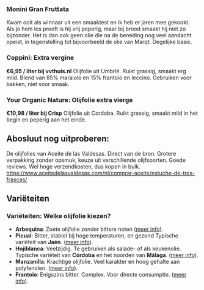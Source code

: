 

### Monini Gran Fruttata
Kwam ooit als winnaar uit een smaaktest en ik heb er jaren mee gekookt. Als je hem los proeft is hij vrij peperig, maar bij brood smaakt hij niet zo bijzonder. Het is dan ook geen olie die na de bereiding nog veel aandacht opeist, in tegenstelling tot bijvoorbeeld de olie van Marqt. Degelijke basic. 

### Coppini: Extra vergine
**€6,95 / liter bij vvthuis.nl**
Olijfolie uit Umbrië. Ruikt grassig, smaakt erg mild. Blend van 85% maraiolo en 15% frantoio en leccino. Gebruiken voor bakken, niet voor smaak.

### Your Organic Nature: Olijfolie extra vierge
**€10,98 / liter bij Crisp**
Olijfolie uit Cordoba. Ruikt grassig, smaakt mild in het begin en peperig aan het einde.

## Abosluut nog uitproberen:
De olijfolies van Aceite de las Valdesas. Direct van de bron. Grotere verpakking zonder opsmuk, keuze uit verschillende olijfsoorten. Goede reviews. Wel hoge verzendkosten, dus kopen in bulk.
https://www.aceitedelasvaldesas.com/nl/comprar-aceite/estuche-de-tres-frascas/

## Variëteiten
### Variëteiten: Welke olijfolie kiezen?

-   **Arbequina**: Zoete olijfolie zonder bittere noten ([meer info](https://www.aceitedelasvaldesas.com/nl/variedades/aceite-arbequina/ "meer weten over Arbequina olijfolie")).
-   **Picual**: Bitter, stabiel bij hoge temperaturen, en gezond Typische variëteit van **Jaén**. ([meer info](https://www.aceitedelasvaldesas.com/nl/variedades/aceite-picual/ "meer weten over Picual olijfolie")).
-   **Hojiblanca**: Veelzijdig. Te gebruiken als salade- of als keukenolie. Typische variëteit van **Córdoba** en het noorden van **Málaga**. ([meer info](https://www.aceitedelasvaldesas.com/nl/variedades/aceite-hojiblanca/ "meer weten over Hojiblanca olijfolie")).
-   **Manzanilla**: Krachtige olijfolie. Veel karakter en hoog gehalte aan polyfenolen. ([meer info](https://www.aceitedelasvaldesas.com/nl/variedades/aceite-manzanilla/ "meer weten over Manzanilla olijfolie")).
-   **Frantoio**: Enigszins bitter. Complex. Voor directe consumptie. ([meer info](https://www.aceitedelasvaldesas.com/nl/variedades/aceite-frantoio/ "meer weten over Frantoio olijfolie")).